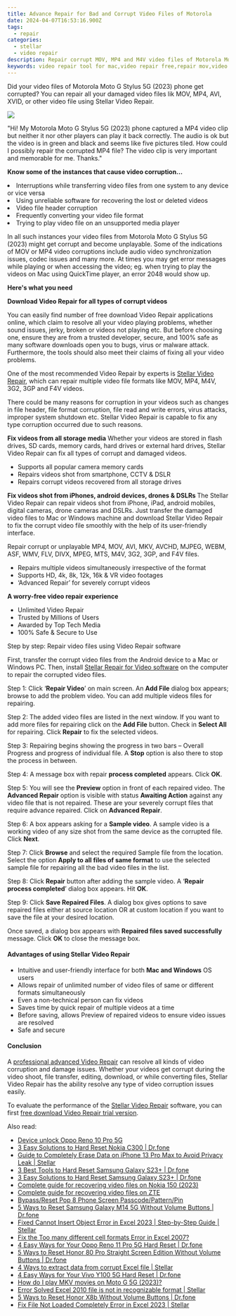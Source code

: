 ```yaml
---
title: Advance Repair for Bad and Corrupt Video Files of Motorola
date: 2024-04-07T16:53:16.900Z
tags: 
  - repair
categories: 
  - stellar
  - video repair
description: Repair corrupt MOV, MP4 and M4V video files of Motorola Moto G Stylus 5G (2023) phone using Stellar Video Repair application, download trial version of the software and preview MOV video file after repair process before actually restoring it
keywords: video repair tool for mac,video repair free,repair mov,video repair tool for windows,mov repair,free video repair
---
```


<div class="atpl-content atpl-for-stellar-video-repair mobile-video-repair">

<div class="atpl-post-description-part-1">
<div class="tpl-content-sub-paragraph-content">  <p>Did your video files of Motorola Moto G Stylus 5G (2023) phone get corrupted? You can repair all your damaged video files lik MOV, MP4, AVI, XVID, or other video file using Stellar Video Repair.  </p></div>
</div>

<img src="https://img0mobiles.techidaily.com/images/best-assets/devices/motorola/motorola-moto-g-stylus-5g-(2023)/4.jpg" class="atpl-imgstyle"/>

<div class="atpl-post-description-part-2">
<div class="tpl-content-sub-paragraph-question"><p>"Hi! My Motorola Moto G Stylus 5G (2023) phone captured a MP4 video clip but neither it nor other players can play it back correctly. The audio is ok but the video is in green and black and seems like five pictures tiled. How could I possibly repair the corrupted MP4 file? The video clip is very important and memorable for me. Thanks."</p></div><div class="tpl-content-sub-paragraph-content"><p><strong>Know some of the instances that cause video corruption…</strong>  <li>Interruptions while transferring video files from one system to any device or vice versa</li>  <li>Using unreliable software for recovering the lost or deleted videos</li>  <li>Video file header corruption</li>  <li>Frequently converting your video file format</li>  <li>Trying to play video file on an unsupported media player</li></p>In all such instances your video files from Motorola Moto G Stylus 5G (2023) might get corrupt and become unplayable. Some of the indications of MOV or MP4 video corruptions include audio video synchronization issues, codec issues and many more. At times you may get error messages while playing or when accessing the video; eg. when trying to play the videos on Mac using QuickTime player, an error 2048 would show up.</div>
</div>

<strong>Here's what you need</strong>
<div class="tpl-content-sub-paragraph-content">

<strong>Download Video Repair for all types of corrupt videos</strong>
<p>
You can easily find number of free download Video Repair applications online, which claim to resolve all your video playing problems, whether sound issues, jerky, broken or videos not playing etc. But before choosing one, ensure they are from a trusted developer, secure, and 100% safe as many software downloads open you to bugs, virus or malware attack. Furthermore, the tools should also meet their claims of fixing all your video problems.

One of the most recommended Video Repair by experts is <a href="https://tools.techidaily.com/stellar-video-repair/" >Stellar Video Repair</a>, which can repair multiple video file formats like MOV, MP4, M4V, 3G2, 3GP and F4V videos.

There could be many reasons for corruption in your videos such as changes in file header, file format corruption, file read and write errors, virus attacks, improper system shutdown etc. Stellar Video Repair is capable to fix any type corruption occurred due to such reasons.

</p>
</div>



<div class="tpl-content-sub-paragraph-content">
<p>
<strong>Fix videos from all storage media</strong>
Whether your videos are stored in flash drives, SD cards, memory cards, hard drives or external hard drives, Stellar Video Repair can fix all types of corrupt and damaged videos.


- Supports all popular camera memory cards
- Repairs videos shot from smartphone, CCTV & DSLR
- Repairs corrupt videos recovered from all storage drives


<strong>Fix videos shot from iPhones, android devices, drones & DSLRs </strong>
The Stellar Video Repair can repair videos shot from iPhone, iPad, android mobiles, digital cameras, drone cameras and DSLRs. Just transfer the damaged video files to Mac or Windows machine and download Stellar Video Repair to fix the corrupt video file smoothly with the help of its user-friendly interface.


Repair corrupt or unplayable MP4, MOV, AVI, MKV, AVCHD, MJPEG, WEBM, ASF, WMV, FLV, DIVX, MPEG, MTS, M4V, 3G2, 3GP, and F4V files.

- Repairs multiple videos simultaneously irrespective of the format
- Supports HD, 4k, 8k, 12k, 16k & VR video footages
- ‘Advanced Repair’ for severely corrupt videos

**A worry-free video repair experience**

- Unlimited Video Repair
- Trusted by Millions of Users
- Awarded by Top Tech Media
- 100% Safe & Secure to Use


</p>
</div>

<div class="atpl-step-part-style">Step by step: Repair video files using Video Repair software</div>

First, transfer the corrupt video files from the Android device to a Mac or Windows PC. Then, install <a href="https://tools.techidaily.com/stellar-video-repair/" >Stellar Repair for Video software</a> on the computer to repair the corrupted video files.

<span class="atpl-stepstyle-a"><span>Step 1: </span></span> Click ‘<strong>Repair Video</strong>’ on main screen. An <strong>Add File</strong> dialog box appears; browse to add the problem video. You can add multiple videos files for repairing.
<img src="https://tools.techidaily.com/images/apps/stellar/stellar-repair-for-video/solutions/common/main-screen.jpg"  alt="" />

<span class="atpl-stepstyle-a"><span>Step 2: </span></span> The added video files are listed in the next window. If you want to add more files for repairing click on the <strong>Add File</strong> button. Check in <strong>Select All</strong> for repairing. Click <strong>Repair</strong> to fix the selected videos.
<img src="https://tools.techidaily.com/images/apps/stellar/stellar-repair-for-video/solutions/common/video-file-listed.jpg"  alt="" />

<span class="atpl-stepstyle-a"><span>Step 3: </span></span> Repairing begins showing the progress in two bars – Overall Progress and progress of individual file. A <strong>Stop</strong> option is also there to stop the process in between.
<img src="https://tools.techidaily.com/images/apps/stellar/stellar-repair-for-video/solutions/common/video-file-fixing.jpg"  alt="" />

<span class="atpl-stepstyle-a"><span>Step 4: </span></span> A message box with repair <strong>process completed</strong> appears. Click <strong>OK</strong>.
<img src="https://tools.techidaily.com/images/apps/stellar/stellar-repair-for-video/solutions/common/repair-process-completed.jpg"  alt="" />

<span class="atpl-stepstyle-a"><span>Step 5: </span></span> You will see the <strong>Preview</strong> option in front of each repaired video. The <strong>Advanced Repair</strong> option is visible with status <strong>Awaiting Action</strong> against any video file that is not repaired. These are your severely corrupt files that require advance repaired. Click on <strong>Advanced Repair</strong>.
<img src="https://tools.techidaily.com/images/apps/stellar/stellar-repair-for-video/solutions/common/advanced-repair-screen.png"  alt="" />

<span class="atpl-stepstyle-a"><span>Step 6: </span></span> A box appears asking for a <strong>Sample video</strong>. A sample video is a working video of any size shot from the same device as the corrupted file. Click <strong>Next</strong>.
<img src="https://tools.techidaily.com/images/apps/stellar/stellar-repair-for-video/solutions/common/sample-video.jpg"  alt="" />

<span class="atpl-stepstyle-a"><span>Step 7: </span></span> Click <strong>Browse</strong> and select the required Sample file from the location. Select the option <strong>Apply to all files of same format</strong> to use the selected sample file for repairing all the bad video files in the list.
<img src="https://tools.techidaily.com/images/apps/stellar/stellar-repair-for-video/solutions/common/add-sample-video.png"  alt="" />

<span class="atpl-stepstyle-a"><span>Step 8: </span></span> Click <strong>Repair</strong> button after adding the sample video. A ‘<strong>Repair process completed</strong>’ dialog box appears. Hit <strong>OK</strong>.
<img src="https://tools.techidaily.com/images/apps/stellar/stellar-repair-for-video/solutions/common/video-file-repaired-success.png"  alt="" />

<span class="atpl-stepstyle-a"><span>Step 9: </span></span> Click <strong>Save Repaired Files</strong>. A dialog box gives options to save repaired files either at source location OR at custom location if you want to save the file at your desired location.
<img src="https://tools.techidaily.com/images/apps/stellar/stellar-repair-for-video/solutions/common/save-repaired-files.jpg"  alt="" />

Once saved, a dialog box appears with <strong>Repaired files saved successfully</strong> message. Click <strong>OK</strong> to close the message box.


<h4>Advantages of using Stellar Video Repair</h4>
<ul>
  <li>Intuitive and user-friendly interface for both <strong>Mac and Windows</strong> OS users</li>
  <li>Allows repair of unlimited number of video files of same or different formats simultaneously</li>
  <li>Even a non-technical person can fix videos</li>
  <li>Saves time by quick repair of multiple videos at a time</li>
  <li>Before saving, allows Preview of repaired videos to ensure video issues are resolved</li>
  <li>Safe and secure</li>
</ul>

<h4>Conclusion</h4>

A <a href="https://tools.techidaily.com/stellar-video-repair/" >professional advanced Video Repair</a> can resolve all kinds of video corruption and damage issues. Whether your videos get corrupt during the video shoot, file transfer, editing, download, or while converting files, Stellar Video Repair has the ability resolve any type of video corruption issues easily.

To evaluate the performance of the <a href="https://tools.techidaily.com/stellar-video-repair/" >Stellar Video Repair</a> software, you can first <a href="https://tools.techidaily.com/stellar-video-repair/" >free download Video Repair trial version</a>.



<ins class="adsbygoogle"
     style="display:block"
     data-ad-client="ca-pub-7571918770474297"
     data-ad-slot="8358498916"
     data-ad-format="auto"
     data-full-width-responsive="true"></ins>
     
</div>
<span class="atpl-alsoreadstyle">Also read:</span>
<div><ul>
<li><a href="https://phone-solutions.techidaily.com/device-unlock-oppo-reno-10-pro-5g-by-drfone-android-unlock-android-unlock/" ><u>Device unlock  Oppo Reno 10 Pro 5G</u></a></li>
<li><a href="https://phone-solutions.techidaily.com/3-easy-solutions-to-hard-reset-nokia-c300-drfone-by-drfone-reset-android-reset-android/" ><u>3 Easy Solutions to Hard Reset Nokia C300 | Dr.fone</u></a></li>
<li><a href="https://phone-solutions.techidaily.com/guide-to-completely-erase-data-on-iphone-13-pro-max-to-avoid-privacy-leak-stellar-by-stellar-data-recovery-ios-iphone-data-recovery/" ><u>Guide to Completely Erase Data on iPhone 13 Pro Max to Avoid Privacy Leak | Stellar</u></a></li>
<li><a href="https://phone-solutions.techidaily.com/3-best-tools-to-hard-reset-samsung-galaxy-s23plus-drfone-by-drfone-reset-android-reset-android/" ><u>3 Best Tools to Hard Reset Samsung Galaxy S23+ | Dr.fone</u></a></li>
<li><a href="https://phone-solutions.techidaily.com/3-easy-solutions-to-hard-reset-samsung-galaxy-s23plus-drfone-by-drfone-reset-android-reset-android/" ><u>3 Easy Solutions to Hard Reset Samsung Galaxy S23+ | Dr.fone</u></a></li>
<li><a href="https://phone-solutions.techidaily.com/complete-guide-for-recovering-video-files-on-nokia-150-2023-by-fonelab-android-recover-video/" ><u>Complete guide for recovering video files on Nokia 150 (2023)</u></a></li>
<li><a href="https://phone-solutions.techidaily.com/complete-guide-for-recovering-video-files-on-zte-by-fonelab-android-recover-video/" ><u>Complete guide for recovering video files on ZTE</u></a></li>
<li><a href="https://phone-solutions.techidaily.com/bypass-reset-pop-8-phone-screen-passcode-pattern-pin-by-drfone-android-unlock-android-unlock/" ><u>Bypass/Reset Pop 8 Phone Screen Passcode/Pattern/Pin</u></a></li>
<li><a href="https://phone-solutions.techidaily.com/5-ways-to-reset-samsung-galaxy-m14-5g-without-volume-buttons-drfone-by-drfone-reset-android-reset-android/" ><u>5 Ways to Reset Samsung Galaxy M14 5G Without Volume Buttons | Dr.fone</u></a></li>
<li><a href="https://phone-solutions.techidaily.com/fixed-cannot-insert-object-error-in-excel-2023-step-by-step-guide-stellar-by-stellar-guide/" ><u>Fixed Cannot Insert Object Error in Excel 2023 | Step-by-Step Guide | Stellar</u></a></li>
<li><a href="https://phone-solutions.techidaily.com/fix-the-too-many-different-cell-formats-error-in-excel-2007-by-stellar-guide/" ><u>Fix the Too many different cell formats Error in Excel 2007?</u></a></li>
<li><a href="https://phone-solutions.techidaily.com/4-easy-ways-for-your-oppo-reno-11-pro-5g-hard-reset-drfone-by-drfone-reset-android-reset-android/" ><u>4 Easy Ways for Your Oppo Reno 11 Pro 5G Hard Reset | Dr.fone</u></a></li>
<li><a href="https://phone-solutions.techidaily.com/5-ways-to-reset-honor-80-pro-straight-screen-edition-without-volume-buttons-drfone-by-drfone-reset-android-reset-android/" ><u>5 Ways to Reset Honor 80 Pro Straight Screen Edition Without Volume Buttons | Dr.fone</u></a></li>
<li><a href="https://phone-solutions.techidaily.com/4-ways-to-extract-data-from-corrupt-excel-file-stellar-by-stellar-guide/" ><u>4 Ways to extract data from corrupt Excel file | Stellar</u></a></li>
<li><a href="https://phone-solutions.techidaily.com/4-easy-ways-for-your-vivo-y100-5g-hard-reset-drfone-by-drfone-reset-android-reset-android/" ><u>4 Easy Ways for Your Vivo Y100 5G Hard Reset | Dr.fone</u></a></li>
<li><a href="https://phone-solutions.techidaily.com/how-do-i-play-mkv-movies-on-moto-g-5g-2023-by-aiseesoft-video-converter-play-mkv-on-android/" ><u>How do I play MKV movies on Moto G 5G (2023)?</u></a></li>
<li><a href="https://phone-solutions.techidaily.com/error-solved-excel-2010-file-is-not-in-recognizable-format-stellar-by-stellar-guide/" ><u>Error Solved Excel 2010 file is not in recognizable format | Stellar</u></a></li>
<li><a href="https://phone-solutions.techidaily.com/5-ways-to-reset-honor-x8b-without-volume-buttons-drfone-by-drfone-reset-android-reset-android/" ><u>5 Ways to Reset Honor X8b Without Volume Buttons | Dr.fone</u></a></li>
<li><a href="https://phone-solutions.techidaily.com/fix-file-not-loaded-completely-error-in-excel-2023-stellar-by-stellar-guide/" ><u>Fix File Not Loaded Completely Error in Excel 2023 | Stellar</u></a></li>
</ul></div>

